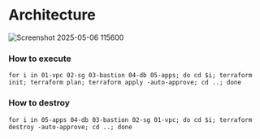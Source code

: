 # Architecture

![Screenshot 2025-05-06 115600](https://github.com/user-attachments/assets/773570ab-7147-42c8-ba6f-dc76b4c4af20)

### How to execute

```
for i in 01-vpc 02-sg 03-bastion 04-db 05-apps; do cd $i; terraform init; terraform plan; terraform apply -auto-approve; cd ..; done
```

### How to destroy

```
for i in 05-apps 04-db 03-bastion 02-sg 01-vpc; do cd $i; terraform destroy -auto-approve; cd ..; done
```
